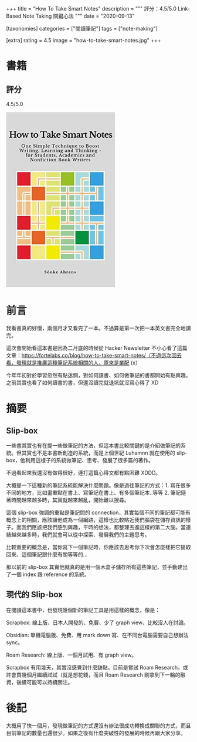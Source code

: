 +++
title = "How To Take Smart Notes"
description = """
評分：4.5/5.0
Link-Based Note Taking 關鍵心法
"""
date = "2020-09-13"

[taxonomies]
categories = ["閱讀筆記"]
tags = ["note-making"]

[extra]
rating = 4.5
image = "how-to-take-smart-notes.jpg"
+++

# 書籍
## 評分
4.5/5.0

[![](how-to-take-smart-notes.jpg)](https://www.goodreads.com/book/show/34507927-how-to-take-smart-notes)

# 前言
我看書真的好慢，兩個月才又看完了一本。不過算是第一次把一本英文書完全地讀完。

這次會開始看這本書是因為二月底的時候從 Hacker Newsletter 不小心看了這篇文章：https://fortelabs.co/blog/how-to-take-smart-notes/（不過這次回去看，發現就是推廣這種筆記系統相關的人，原來是業配 (x）

今年年初對於學習忽然有點迷惘，對如何讀書、如何做筆記的書都開始有點興趣。之前其實也看了如何讀書的書，但還沒讀完就退坑就沒寫心得了 XD

# 摘要
## Slip-box
一些書其實也有在提一些做筆記的方法，但這本書比較關鍵的是介紹做筆記的系統。但其實也不是本書新創造的系統，而是上個世紀 Luhamnn 就在使用的 slip-box，他利用這樣子的系統做筆記、思考、發展了很多篇的著作。

不過看起來我還沒有做得很好，連打這篇心得文都有點困難 XDDD。

大概提一下這種新的筆記系統能解決什麼問題。像是過往筆記的方式：1. 寫在很多不同的地方，比如畫重點在書上、寫筆記在書上、有多個筆記本..等等 2. 筆記隨著時間越來越多時，其實就越來越亂，開始難以搜尋。

這個 slip-box 強調的重點是筆記間的 connection，其實每個不同的筆記都可能有概念上的相關，應該讓他成為一個網路，這樣也比較貼近我們腦袋在儲存資訊的樣子。而我們應該把我們感到興趣，平時的想法，都整理丟進這樣的第二大腦。當連結越來越多時，我們就會可以從中探索、發展我們的主題思考。

比較重要的概念是，當你寫下一個筆記時，你應該去思考你下次會怎麼樣把它提取回來、這個筆記跟什麼有關等等的…

那以前的 slip-box 其實他就真的是用一個木盒子儲存所有這些筆記，並手動建出了一個 index 跟 reference 的系統。

## 現代的 Slip-box
在閱讀這本書中，也發現幾個新的筆記工具是用這樣的概念，像是：

Scrapbox: 線上版、日本人開發的、免費、少了 graph view、比較沒人在討論。

Obsidian: 單機電腦版、免費、用 mark down 寫、在不同台電腦需要自己想辦法 sync。

Roam Research: 線上版、一個月試用、有 graph view。

Scrapbox 有用幾天，其實沒感覺到什麼缺點。目前是嘗試 Roam Research，或許會買幾個月繼續試試（就是想花錢，而且 Roam Research 剛拿到下一輪的融資，後續可能可以持續關注。

# 後記
大概用了快一個月，發現做筆記的方式還沒有辦法很成功轉換成關聯的方式，而且目前筆記的數量也還很少。如果之後有什麼突破性的發展的時候再跟大家分享。

